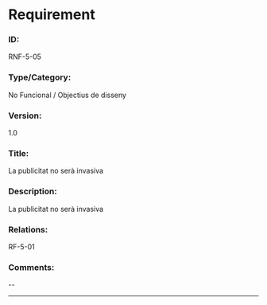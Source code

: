 # Requirement

### ID:
RNF-5-05

### Type/Category:
No Funcional / Objectius de disseny

### Version:
1.0

### Title:
La publicitat no serà invasiva

### Description:
La publicitat no serà invasiva

### Relations:
RF-5-01

### Comments:
--

---